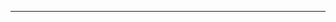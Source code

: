<!--
CO_OP_TRANSLATOR_METADATA:
{
  "original_hash": "661bbc8e2592ebbb96aa84b1462f5755",
  "translation_date": "2025-08-28T20:07:40+00:00",
  "source_file": "03-CoreGenerativeAITechniques/README.md",
  "language_code": "br"
}
-->


---

